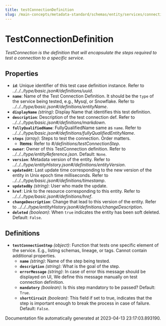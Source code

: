 ```yaml
---
title: testConnectionDefinition
slug: /main-concepts/metadata-standard/schemas/entity/services/connections/testconnectiondefinition
---
```


# TestConnectionDefinition

*TestConnection is the definition that will encapsulate the steps required to test a connection to a specific service.*

## Properties

- **`id`**: Unique identifier of this test case definition instance. Refer to *../../../type/basic.json#/definitions/uuid*.
- **`name`**: Name of the Test Connection Definition. It should be the `type` of the service being tested, e.g., Mysql, or Snowflake. Refer to *../../../type/basic.json#/definitions/entityName*.
- **`displayName`** *(string)*: Display Name that identifies this test definition.
- **`description`**: Description of the test connection def. Refer to *../../../type/basic.json#/definitions/markdown*.
- **`fullyQualifiedName`**: FullyQualifiedName same as `name`. Refer to *../../../type/basic.json#/definitions/fullyQualifiedEntityName*.
- **`steps`** *(array)*: Steps to test the connection. Order matters.
  - **Items**: Refer to *#/definitions/testConnectionStep*.
- **`owner`**: Owner of this TestConnection definition. Refer to *../../../type/entityReference.json*. Default: `None`.
- **`version`**: Metadata version of the entity. Refer to *../../../type/entityHistory.json#/definitions/entityVersion*.
- **`updatedAt`**: Last update time corresponding to the new version of the entity in Unix epoch time milliseconds. Refer to *../../../type/basic.json#/definitions/timestamp*.
- **`updatedBy`** *(string)*: User who made the update.
- **`href`**: Link to the resource corresponding to this entity. Refer to *../../../type/basic.json#/definitions/href*.
- **`changeDescription`**: Change that lead to this version of the entity. Refer to *../../../type/entityHistory.json#/definitions/changeDescription*.
- **`deleted`** *(boolean)*: When `true` indicates the entity has been soft deleted. Default: `False`.
## Definitions

- **`testConnectionStep`** *(object)*: Function that tests one specific element of the service. E.g., listing schemas, lineage, or tags. Cannot contain additional properties.
  - **`name`** *(string)*: Name of the step being tested.
  - **`description`** *(string)*: What is the goal of the step.
  - **`errorMessage`** *(string)*: In case of error this message should be displayed on UI, We define this message manually on test connection definition.
  - **`mandatory`** *(boolean)*: Is this step mandatory to be passed? Default: `True`.
  - **`shortCircuit`** *(boolean)*: This field if set to true, indicates that the step is important enough to break the process in case of failure. Default: `False`.


Documentation file automatically generated at 2023-04-13 23:17:03.893190.

